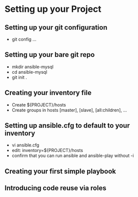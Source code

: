 Setting up your Project
=======================

Setting up your git configuration
---------------------------------
* git config ...

Setting up your bare git repo
-----------------------------
* mkdir ansible-mysql 
* cd ansible-mysql
* git init .

Creating your inventory file
----------------------------
* Create ${PROJECT}/hosts
* Create groups in hosts [master], [slave], [all:children], ...

Setting up ansible.cfg to default to your inventory
---------------------------------------------------
* vi ansible.cfg 
* edit: inventory=${PROJECT}/hosts
* confirm that you can run ansible and ansible-play without -i

Creating your first simple playbook
-----------------------------------

Introducing code reuse via roles
--------------------------------



